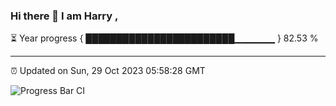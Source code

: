 ### Hi there 👋 I am Harry , 

⏳ Year progress { ████████████████████████▁▁▁▁▁▁ } 82.53 %

---

⏰ Updated on Sun, 29 Oct 2023 05:58:28 GMT

![Progress Bar CI](https://github.com/duykhang68/duykhang68/workflows/Progress%20Bar%20CI/badge.svg)
